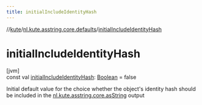 ```yaml
---
title: initialIncludeIdentityHash
---
```

//[kute](../../index.html)/[nl.kute.asstring.core.defaults](index.html)/[initialIncludeIdentityHash](initial-include-identity-hash.html)



# initialIncludeIdentityHash



[jvm]\
const val [initialIncludeIdentityHash](initial-include-identity-hash.html): [Boolean](https://kotlinlang.org/api/latest/jvm/stdlib/kotlin/-boolean/index.html) = false



Initial default value for the choice whether the object's identity hash should be included in the [nl.kute.asstring.core.asString](../nl.kute.asstring.core/as-string.html) output




